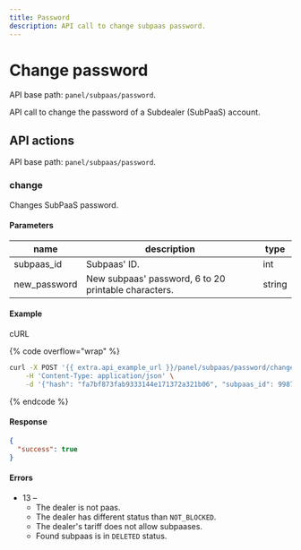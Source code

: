 ```yaml
---
title: Password
description: API call to change subpaas password.
---
```


# Change password

API base path: `panel/subpaas/password`.

API call to change the password of a Subdealer (SubPaaS) account.

## API actions

API base path: `panel/subpaas/password`.

### change

Changes SubPaaS password.

#### Parameters

| name          | description                                          | type   |
| ------------- | ---------------------------------------------------- | ------ |
| subpaas\_id   | Subpaas' ID.                                         | int    |
| new\_password | New subpaas' password, 6 to 20 printable characters. | string |

#### Example

cURL

{% code overflow="wrap" %}
```sh
curl -X POST '{{ extra.api_example_url }}/panel/subpaas/password/change' \
    -H 'Content-Type: application/json' \
    -d '{"hash": "fa7bf873fab9333144e171372a321b06", "subpaas_id": 99874, "new_password": "Fr1d@Y$"}'
```
{% endcode %}

#### Response

```json
{
  "success": true
}
```

#### Errors

* 13 –
  * The dealer is not paas.
  * The dealer has different status than `NOT_BLOCKED`.
  * The dealer's tariff does not allow subpaases.
  * Found subpaas is in `DELETED` status.
